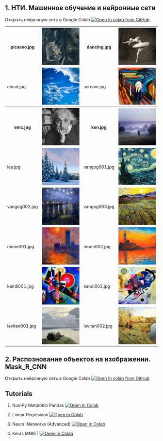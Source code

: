 
## 1. НТИ. Машинное обучение и нейронные сети

Открыть нейронную сеть в Google Colab [![Open In colab from GitHub](https://colab.research.google.com/assets/colab-badge.svg)](https://colab.research.google.com/github/evilfaust/neuronet/blob/master/NeuralStyleTransfer_ok.ipynb)

<table>
  <tr>
    <th>picasso.jpg</th>
    <th><img src="images/picasso.jpg" alt="picasso" width="150"/></th>
    <th>dancing.jpg</th>
    <th><img src="images/dancing.jpg" alt="dansing" width="150"/></th>
  </tr>
  <tr>
    <td>cloud.jpg</td>
    <td><img src="images/cloud.jpg" alt="cloud" width="150"/></td>
    <td>scream.jpg</td>
    <td><img src="images/scream.jpg" alt="scream" width="150"/></td>
  </tr>
  <tr>
    <th>emc.jpg</th>
    <th><img src="images/emc.jpg" alt="emc" width="150"/></th>
    <th>kon.jpg</th>
    <th><img src="images/kon.jpg" alt="kon" width="150"/></th>
  </tr>
  <tr>
      <td>les.jpg</td>
      <td><img src="images/les.jpg" alt="les" width="150"/></td>
      <td>vangog001.jpg</td>
      <td><img src="images/vangog001.jpg" alt="vangog001" width="150"/></td>
  </tr>
  <tr>
      <td>vangog002.jpg</td>
      <td><img src="images/vangog002.jpg" alt="vangog002.jpg" width="150"/></td>
      <td>vangog003.jpg</td>
      <td><img src="images/vangog003.jpg" alt="vangog003.jpg" width="150"/></td>
  </tr>
  <tr>
      <td>mone001.jpg</td>
      <td><img src="images/mone001.jpg" alt="mone001.jpg" width="150"/></td>
      <td>mone002.jpg</td>
      <td><img src="images/mone002.jpg" alt="mone002.jpg" width="150"/></td>
  </tr>
  <tr>
      <td>kandi001.jpg</td>
      <td><img src="images/kandi001.jpg" alt="kandi001.jpg" width="150"/></td>
      <td>kandi002.jpg</td>
      <td><img src="images/kandi002.jpg" alt="kandi002.jpg" width="150"/></td>
  </tr>
  <tr>
      <td>levitan001.jpg</td>
      <td><img src="images/levitan001.jpg" alt="levitan001.jpg" width="150"/></td>
      <td>levitan002.jpg</td>
      <td><img src="images/levitan002.jpg" alt="levitan002.jpg" width="150"/></td>
  </tr>
</table>

## 2. Распознование объектов на изображении. Mask_R_CNN
Открыть нейронную сеть в Google Colab [![Open In colab from GitHub](https://colab.research.google.com/assets/colab-badge.svg)](https://colab.research.google.com/github/evilfaust/neuronet/blob/master/Mask_R_CNN_for_IM.ipynb)


## Tutorials

1. NumPy Matplotlib Pandas
[![Open In Colab](https://colab.research.google.com/assets/colab-badge.svg)](https://colab.research.google.com/drive/11-71iNvOdjyBSeboaauyD7hoYiLiCNdi)

1. Linear Regression
[![Open In Colab](https://colab.research.google.com/assets/colab-badge.svg)](https://colab.research.google.com/drive/1LwzOSXwovFxXXJ7KkuCYv-rrzUiKONr9)

1. Neural Networks (Advanced)
[![Open In Colab](https://colab.research.google.com/assets/colab-badge.svg)](https://colab.research.google.com/drive/1HGWPR8ngk5oQMofn-C5beeSJnBAWFTgP)

1. Keras MNIST
[![Open In Colab](https://colab.research.google.com/assets/colab-badge.svg)](https://colab.research.google.com/drive/1faVaA652nW3DJmqNpiLLdSWNyN3sxZAK)
